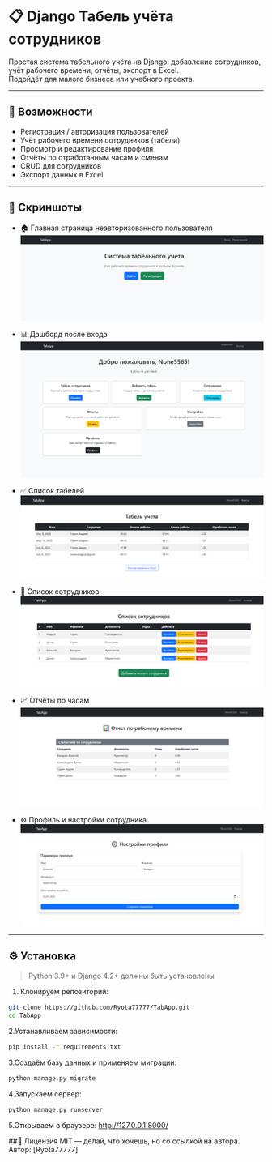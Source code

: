 # 📋 Django Табель учёта сотрудников

Простая система табельного учёта на Django: добавление сотрудников, учёт рабочего времени, отчёты, экспорт в Excel.  
Подойдёт для малого бизнеса или учебного проекта.

---

## 🧩 Возможности

- Регистрация / авторизация пользователей
- Учёт рабочего времени сотрудников (табели)
- Просмотр и редактирование профиля
- Отчёты по отработанным часам и сменам
- CRUD для сотрудников
- Экспорт данных в Excel

---

## 📸 Скриншоты

- 🏠 Главная страница неавторизованного пользователя  
 ![Скриншот Главной страницы](https://github.com/Ryota77777/TabApp/blob/main/templates/main.jpg?raw=true)

- 📊 Дашборд после входа  
  ![Скриншот дашборда](https://github.com/Ryota77777/TabApp/blob/main/templates/dash.png?raw=true)

- ✅ Список табелей  
  ![Скриншот табелей](https://github.com/Ryota77777/TabApp/blob/main/templates/tabel.png?raw=true)

- 👷 Список сотрудников  
  ![Скриншот списка сотрудников](https://github.com/Ryota77777/TabApp/blob/main/templates/employee.png?raw=true)

- 📈 Отчёты по часам  
  ![Скриншот отчетов](https://github.com/Ryota77777/TabApp/blob/main/templates/otcheti.png?raw=true)

- ⚙️ Профиль и настройки сотрудника  
  ![Скриншот настроек и профиля](https://github.com/Ryota77777/TabApp/blob/main/templates/settings.png?raw=true)

---

## ⚙️ Установка

> Python 3.9+ и Django 4.2+ должны быть установлены

1. Клонируем репозиторий:

```bash
git clone https://github.com/Ryota77777/TabApp.git
cd TabApp
```

2.Устанавливаем зависимости:
```bash
pip install -r requirements.txt
```
3.Создаём базу данных и применяем миграции:
```bash
python manage.py migrate
```
4.Запускаем сервер:
```bash
python manage.py runserver
```
5.Открываем в браузере:
http://127.0.0.1:8000/

##📜 Лицензия
MIT — делай, что хочешь, но со ссылкой на автора.
Автор: [Ryota77777]
